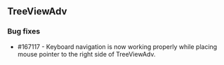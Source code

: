 ## TreeViewAdv

### Bug fixes

* \#167117 - Keyboard navigation is now working properly while placing mouse pointer to the right side of TreeViewAdv. 